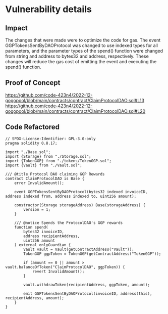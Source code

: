  # Vulnerability details

## Impact
The changes that were made were to optimize the code for gas. The event GGPTokensSentByDAOProtocol was changed to use indexed types for all parameters, and the parameter types of the spend() function were changed from string and address to bytes32 and address, respectively. These changes will reduce the gas cost of emitting the event and executing the spend() function.

## Proof of Concept
https://github.com/code-423n4/2022-12-gogopool/blob/main/contracts/contract/ClaimProtocolDAO.sol#L13
https://github.com/code-423n4/2022-12-gogopool/blob/main/contracts/contract/ClaimProtocolDAO.sol#L20

## Code Refactored

```
// SPDX-License-Identifier: GPL-3.0-only
pragma solidity 0.8.17;

import "./Base.sol";
import {Storage} from "./Storage.sol";
import {TokenGGP} from "./tokens/TokenGGP.sol";
import {Vault} from "./Vault.sol";

/// @title Protocol DAO claiming GGP Rewards
contract ClaimProtocolDAO is Base {
	error InvalidAmount();

	event GGPTokensSentByDAOProtocol(bytes32 indexed invoiceID, address indexed from, address indexed to, uint256 amount);

	constructor(Storage storageAddress) Base(storageAddress) {
		version = 1;
	}

	/// @notice Spends the ProtocolDAO's GGP rewards
	function spend(
		bytes32 invoiceID,
		address recipientAddress,
		uint256 amount
	) external onlyGuardian {
		Vault vault = Vault(getContractAddress("Vault"));
		TokenGGP ggpToken = TokenGGP(getContractAddress("TokenGGP"));

		if (amount == 0 || amount > vault.balanceOfToken("ClaimProtocolDAO", ggpToken)) {
			revert InvalidAmount();
		}

		vault.withdrawToken(recipientAddress, ggpToken, amount);

		emit GGPTokensSentByDAOProtocol(invoiceID, address(this), recipientAddress, amount);
	}
}
```
